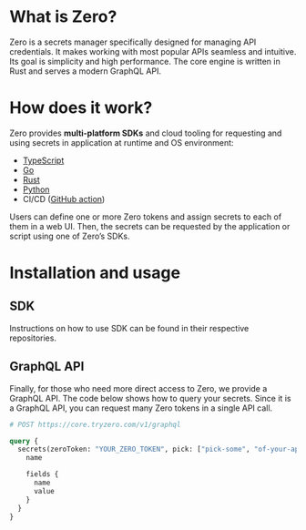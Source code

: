 # What is Zero?
Zero is a secrets manager specifically designed for managing API credentials. It makes working with most popular APIs seamless and intuitive. Its goal is simplicity and high performance. The core engine is written in Rust and serves a modern GraphQL API.

# How does it work?
Zero provides **multi-platform SDKs** and cloud tooling for requesting and using secrets in application at runtime and OS environment:
* [TypeScript](https://github.com/zerosecrets/typescript-sdk)
* [Go](https://github.com/zerosecrets/go-sdk)
* [Rust](https://github.com/zerosecrets/rust-sdk)
* [Python](https://github.com/zerosecrets/python-sdk)
* CI/CD ([GitHub action](https://github.com/zerosecrets/github-actions))

Users can define one or more Zero tokens and assign secrets to each of them in a web UI. Then, the secrets can be requested by the application or script using one of Zero’s SDKs.

# Installation and usage
## SDK
Instructions on how to use SDK can be found in their respective repositories.

## GraphQL API
Finally, for those who need more direct access to Zero, we provide a GraphQL API. The code below shows how to query your secrets. Since it is a GraphQL API, you can request many  Zero tokens in a single API call.

```graphql
# POST https://core.tryzero.com/v1/graphql

query {
  secrets(zeroToken: "YOUR_ZERO_TOKEN", pick: ["pick-some", "of-your-apis"]) {
    name

    fields {
      name
      value
    }
  }
}
```
